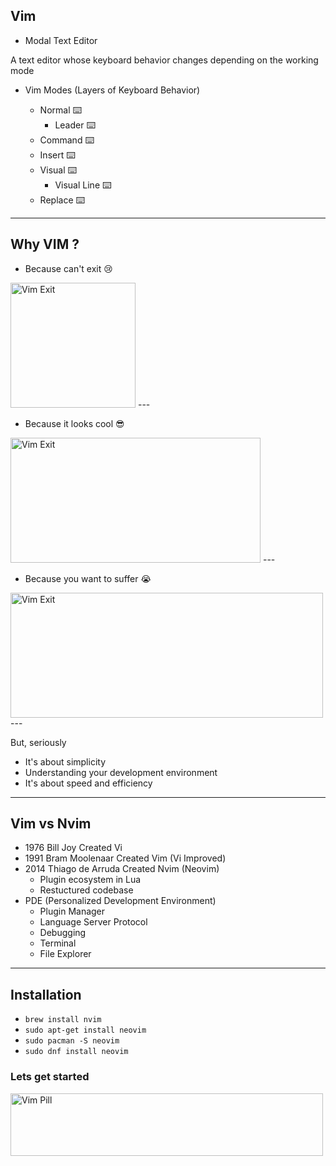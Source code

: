 
## Vim 

- Modal Text Editor

A text editor whose keyboard behavior changes depending on the working mode
- Vim Modes (Layers of Keyboard Behavior)
    
    - Normal ⌨️
        - Leader ⌨️
    - Command ⌨️
    - Insert ⌨️
    - Visual ⌨️
        - Visual Line ⌨️
    - Replace ⌨️

---

## Why VIM ? 

- Because can't exit 😢
<img src="exit.jpg" alt="Vim Exit" width="200" height="200"/>
---

- Because it looks cool 😎

<img src="vim_cool.jpg" alt="Vim Exit" width="400" height="200"/>
---

- Because you want to suffer 😭

<img src="vim_suffer.jpg" alt="Vim Exit" width="500" height="200"/>
---

But, seriously

- It's about simplicity
- Understanding your development environment
- It's about speed and efficiency
---

## Vim vs Nvim

- 1976 Bill Joy Created Vi
- 1991 Bram Moolenaar Created Vim (Vi Improved)
- 2014 Thiago de Arruda Created Nvim (Neovim)
    - Plugin ecosystem in Lua
    - Restuctured codebase
- PDE (Personalized Development Environment)
    - Plugin Manager
    - Language Server Protocol
    - Debugging
    - Terminal
    - File Explorer
---

## Installation

- `brew install nvim`
- `sudo apt-get install neovim`
- `sudo pacman -S neovim`
- `sudo dnf install neovim`

### Lets get started
<img src="vim_pill.png" alt="Vim Pill" width="500" height="100"/>
